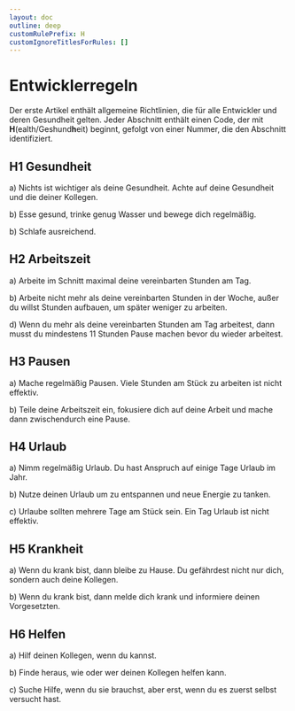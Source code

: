 ```yaml
---
layout: doc
outline: deep
customRulePrefix: H
customIgnoreTitlesForRules: []
---
```


# Entwicklerregeln

Der erste Artikel enthält allgemeine Richtlinien, die für alle Entwickler und deren Gesundheit gelten.
Jeder Abschnitt enthält einen Code, der mit **H**(ealth/Geshund**h**eit) beginnt, gefolgt von einer Nummer, die den Abschnitt identifiziert.

## H1 Gesundheit

a) Nichts ist wichtiger als deine Gesundheit. Achte auf deine Gesundheit und die deiner Kollegen.

b) Esse gesund, trinke genug Wasser und bewege dich regelmäßig.

b) Schlafe ausreichend.

## H2 Arbeitszeit

a) Arbeite im Schnitt maximal deine vereinbarten Stunden am Tag.

b) Arbeite nicht mehr als deine vereinbarten Stunden in der Woche, außer du willst Stunden aufbauen, um später weniger zu arbeiten.

d) Wenn du mehr als deine vereinbarten Stunden am Tag arbeitest, dann musst du mindestens 11 Stunden Pause machen bevor du wieder arbeitest.

## H3 Pausen

a) Mache regelmäßig Pausen. Viele Stunden am Stück zu arbeiten ist nicht effektiv.

b) Teile deine Arbeitszeit ein, fokusiere dich auf deine Arbeit und mache dann zwischendurch eine Pause.

## H4 Urlaub

a) Nimm regelmäßig Urlaub. Du hast Anspruch auf einige Tage Urlaub im Jahr.

b) Nutze deinen Urlaub um zu entspannen und neue Energie zu tanken.

c) Urlaube sollten mehrere Tage am Stück sein. Ein Tag Urlaub ist nicht effektiv.

## H5 Krankheit

a) Wenn du krank bist, dann bleibe zu Hause. Du gefährdest nicht nur dich, sondern auch deine Kollegen.

b) Wenn du krank bist, dann melde dich krank und informiere deinen Vorgesetzten.

## H6 Helfen

a) Hilf deinen Kollegen, wenn du kannst.

b) Finde heraus, wie oder wer deinen Kollegen helfen kann.

c) Suche Hilfe, wenn du sie brauchst, aber erst, wenn du es zuerst selbst versucht hast.
